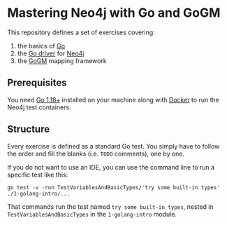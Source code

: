 # Mastering Neo4j with Go and GoGM

This repository defines a set of exercises covering:

1. the basics of [Go](https://go.dev/)
2. the [Go driver](https://github.com/neo4j/neo4j-go-driver) for [Neo4j](https://neo4j.com/)
3. the [GoGM](https://github.com/mindstand/gogm) mapping framework

## Prerequisites

You need [Go 1.18+](https://go.dev/dl/) installed on your machine along with [Docker](https://docs.docker.com/get-docker/) to run the Neo4j test containers.

## Structure

Every exercise is defined as a standard Go test.
You simply have to follow the order and fill the blanks (i.e. `TODO` 
comments), one by one.

If you do not want to use an IDE, you can use the command line to run a 
specific test like this:

```shell
go test -v -run TestVariablesAndBasicTypes/'try some built-in types' ./1-golang-intro/... 
```

That commands run the test named `try some built-in types`, nested in 
`TestVariablesAndBasicTypes` in the `1-golang-intro` module.